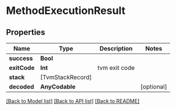 # MethodExecutionResult

## Properties
Name | Type | Description | Notes
------------ | ------------- | ------------- | -------------
**success** | **Bool** |  | 
**exitCode** | **Int** | tvm exit code | 
**stack** | [TvmStackRecord] |  | 
**decoded** | **AnyCodable** |  | [optional] 

[[Back to Model list]](../README.md#documentation-for-models) [[Back to API list]](../README.md#documentation-for-api-endpoints) [[Back to README]](../README.md)


